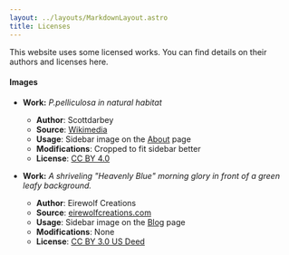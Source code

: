 ```yaml
---
layout: ../layouts/MarkdownLayout.astro
title: Licenses
---
```


This website uses some licensed works. You can find details on their authors and licenses here.

#### Images

- **Work:** *P.pelliculosa in natural habitat*
    - **Author**: Scottdarbey
    - **Source**: [Wikimedia](https://commons.wikimedia.org/wiki/File:Psilocybe_pelliculosa_mushrooms.jpg)
    - **Usage**: Sidebar image on the [About](/about) page
    - **Modifications**: Cropped to fit sidebar better
    - **License**: [CC BY 4.0](https://creativecommons.org/licenses/by/4.0/)

- **Work:** *A shriveling "Heavenly Blue" morning glory in front of a green leafy background.*
  - **Author**: Eirewolf Creations
  - **Source**: [eirewolfcreations.com](https://cc.eirewolfcreations.com/?p=view&id=1101)
  - **Usage**: Sidebar image on the [Blog](/blog) page
  - **Modifications**: None
  - **License**: [CC BY 3.0 US Deed](https://creativecommons.org/licenses/by/3.0/us/)
